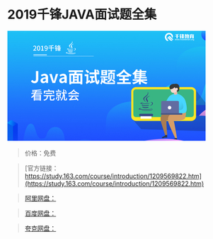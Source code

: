 # 2019千锋JAVA面试题全集

![img](../../../assets/study163/free/d342cef4d5884ee5b7fea2181a918533.jpg)

> 价格：免费

> [官方链接：https://study.163.com/course/introduction/1209569822.htm](https://study.163.com/course/introduction/1209569822.htm)

> [阿里网盘：]()

> [百度网盘：]()

> [夸克网盘：]()
